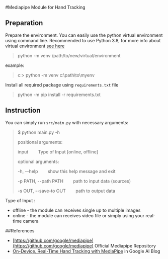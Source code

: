 #Mediapipe Module for Hand Tracking

## Preparation 
Prepare the environment. You can easily use the python virtual environment
using command line. Recommended to use Python 3.8, for more info about virtual
environment [see here](https://docs.python.org/3.8/library/venv.html)
> python -m venv /path/to/new/virtual/environment

example:
>c:\> python -m venv c:\path\to\myenv

Install all required package using `requirements.txt` file
> python -m pip install -r requirements.txt

## Instruction
You can simply run `src/main.py` with necessary arguments:
> $ python main.py -h
>
> positional arguments:
>
> input &nbsp;&nbsp;&nbsp;&nbsp;&nbsp;&nbsp; Type of Input [online, offline]
> 
> optional arguments:
> 
> -h, --help &nbsp;&nbsp;&nbsp;&nbsp;&nbsp;&nbsp; show this help message and exit
> 
> -p PATH, --path PATH &nbsp;&nbsp;&nbsp;&nbsp;&nbsp;&nbsp; path to input data (sources)
> 
> -s OUT, --save-to OUT &nbsp;&nbsp;&nbsp;&nbsp;&nbsp;&nbsp; path to output data

Type of Input :
* offline - the module can receives single up to multiple images
* online - the module can receives video file or simply using your real-time camera

##References
* [https://github.com/google/mediapipe](https://github.com/google/mediapipe)
  Official Mediapipe Repository
* [On-Device, Real-Time Hand Tracking with MediaPipe](https://ai.googleblog.com/2019/08/on-device-real-time-hand-tracking-with.html)
    in Google AI Blog
